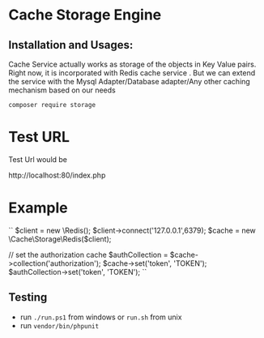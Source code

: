 Cache Storage Engine
======================

## Installation and Usages:

Cache Service actually works as storage of the objects in Key Value pairs. Right now, it is incorporated with
Redis cache service . But we can extend the service with the Mysql Adapter/Database adapter/Any other caching mechanism based on our needs

`composer require storage`

# Test URL

Test Url would be

http://localhost:80/index.php

# Example

``
$client = new \Redis();
$client->connect('127.0.0.1',6379);
$cache = new \Cache\Storage\Redis($client);

// set the authorization cache
$authCollection = $cache->collection('authorization');
$cache->set('token', 'TOKEN');
$authCollection->set('token', 'TOKEN');
``
## Testing

* run `./run.ps1` from windows or `run.sh` from unix 
* run `vendor/bin/phpunit` 